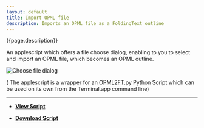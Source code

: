 ```yaml
---
layout: default
title: Import OPML file
description: Imports an OPML file as a FoldingText outline 
---
```


{{page.description}}

An applescript which offers a file choose dialog, enabling to you to select and import an OPML file, which becomes an OPML outline.

![Choose file dialog](https://raw.github.com/RobTrew/tree-tools/master/FoldingText%20scripts/Import%20Export/OpenOPML.png)

( The applescript is a wrapper for an [OPML2FT.py](https://github.com/RobTrew/tree-tools/blob/master/FoldingText%20scripts/Import%20Export/OPML2FT.py) Python Script which can be used on its own from the Terminal.app command line)


***

- [**View Script**](https://github.com/RobTrew/tree-tools/tree/master/FoldingText%20scripts/Import%20Export)
 
- [**Download Script**](https://github.com/RobTrew/tree-tools/blob/master/FoldingText%20scripts/Import%20Export/FTImportOPML-007.scptd.zip?raw=true)